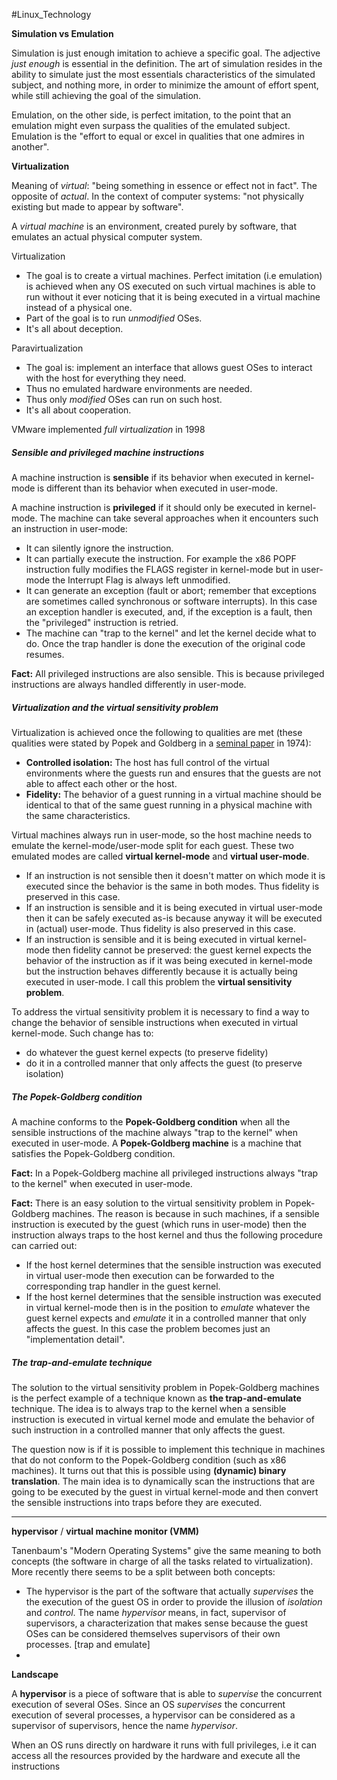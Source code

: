 #Linux_Technology

**Simulation vs Emulation**

Simulation is just enough imitation to achieve a specific goal. The adjective _just enough_ is essential in the definition. The art of simulation resides in the ability to simulate just the most essentials characteristics of the simulated subject, and nothing more, in order to minimize the amount of effort spent, while still achieving the goal of the simulation.

Emulation, on the other side, is perfect imitation, to the point that an emulation might even surpass the qualities of the emulated subject. Emulation is the "effort to equal or excel in qualities that one admires in another".

**Virtualization**

Meaning of _virtual_: "being something in essence or effect not in fact". The opposite of _actual_. In the context of computer systems: "not physically existing but made to appear by software".

A _virtual machine_ is an environment, created purely by software, that emulates an actual physical computer system.

Virtualization

- The goal is to create a virtual machines. Perfect imitation (i.e emulation) is achieved when any OS executed on such virtual machines is able to run without it ever noticing that it is being executed in a virtual machine instead of a physical one.
- Part of the goal is to run _unmodified_ OSes.
- It's all about deception.

Paravirtualization

- The goal is: implement an interface that allows guest OSes to interact with the host for everything they need.
- Thus no emulated hardware environments are needed.
- Thus only _modified_ OSes can run on such host.
- It's all about cooperation.

VMware implemented _full virtualization_ in 1998

##### Sensible and privileged machine instructions

A machine instruction is **sensible** if its behavior when executed in kernel-mode is different than its behavior when executed in user-mode.

A machine instruction is **privileged** if it should only be executed in kernel-mode. The machine can take several approaches when it encounters such an instruction in user-mode:

- It can silently ignore the instruction.
- It can partially execute the instruction. For example the x86 POPF instruction fully modifies the FLAGS register in kernel-mode but in user-mode the Interrupt Flag is always left unmodified.
- It can generate an exception (fault or abort; remember that exceptions are sometimes called synchronous or software interrupts). In this case an exception handler is executed, and, if the exception is a fault, then the "privileged" instruction is retried.
- The machine can "trap to the kernel" and let the kernel decide what to do. Once the trap handler is done the execution of the original code resumes.

**Fact:** All privileged instructions are also sensible. This is because privileged instructions are always handled differently in user-mode.

##### Virtualization and the virtual sensitivity problem

Virtualization is achieved once the following to qualities are met (these qualities were stated by Popek and Goldberg in a [seminal paper](https://dl.acm.org/doi/pdf/10.1145/361011.361073) in 1974):

- **Controlled isolation:** The host has full control of the virtual environments where the guests run and ensures that the guests are not able to affect each other or the host.
- **Fidelity:** The behavior of a guest running in a virtual machine should be identical to that of the same guest running in a physical machine with the same characteristics.

Virtual machines always run in user-mode, so the host machine needs to emulate the kernel-mode/user-mode split for each guest. These two emulated modes are called **virtual kernel-mode** and **virtual user-mode**.

- If an instruction is not sensible then it doesn't matter on which mode it is executed since the behavior is the same in both modes. Thus fidelity is preserved in this case.
- If an instruction is sensible and it is being executed in virtual user-mode then it can be safely executed as-is because anyway it will be executed in (actual) user-mode. Thus fidelity is also preserved in this case.
- If an instruction is sensible and it is being executed in virtual kernel-mode then fidelity cannot be preserved: the guest kernel expects the behavior of the instruction as if it was being executed in kernel-mode but the instruction behaves differently because it is actually being executed in user-mode. I call this problem the **virtual sensitivity problem**.

To address the virtual sensitivity problem it is necessary to find a way to change the behavior of sensible instructions when executed in virtual kernel-mode. Such change has to:

- do whatever the guest kernel expects (to preserve fidelity)
- do it in a controlled manner that only affects the guest (to preserve isolation)

##### The Popek-Goldberg condition

A machine conforms to the **Popek-Goldberg condition** when all the sensible instructions of the machine always "trap to the kernel" when executed in user-mode. A **Popek-Goldberg machine** is a machine that satisfies the Popek-Goldberg condition.

**Fact:** In a Popek-Goldberg machine all privileged instructions always "trap to the kernel" when executed in user-mode.

**Fact:** There is an easy solution to the virtual sensitivity problem in Popek-Goldberg machines. The reason is because in such machines, if a sensible instruction is executed by the guest (which runs in user-mode) then the instruction always traps to the host kernel and thus the following procedure can carried out:

- If the host kernel determines that the sensible instruction was executed in virtual user-mode then execution can be forwarded to the corresponding trap handler in the guest kernel.
- If the host kernel determines that the sensible instruction was executed in virtual kernel-mode then is in the position to _emulate_ whatever the guest kernel expects and _emulate_ it in a controlled manner that only affects the guest. In this case the problem becomes just an "implementation detail".

##### The trap-and-emulate technique

The solution to the virtual sensitivity problem in Popek-Goldberg machines is the perfect example of a technique known as **the trap-and-emulate** technique. The idea is to always trap to the kernel when a sensible instruction is executed in virtual kernel mode and emulate the behavior of such instruction in a controlled manner that only affects the guest.

The question now is if it is possible to implement this technique in machines that do not conform to the Popek-Goldberg condition (such as x86 machines). It turns out that this is possible using **(dynamic) binary translation**. The main idea is to dynamically scan the instructions that are going to be executed by the guest in virtual kernel-mode and then convert the sensible instructions into traps before they are executed.

---

**hypervisor** / **virtual machine monitor (VMM)**

Tanenbaum's "Modern Operating Systems" give the same meaning to both concepts (the software in charge of all the tasks related to virtualization). More recently there seems to be a split between both concepts:

- The hypervisor is the part of the software that actually _supervises_ the the execution of the guest OS in order to provide the illusion of _isolation_ and _control_. The name _hypervisor_ means, in fact, supervisor of supervisors, a characterization that makes sense because the guest OSes can be considered themselves supervisors of their own processes. \[trap and emulate]
- 

**Landscape**

A **hypervisor** is a piece of software that is able to _supervise_ the concurrent execution of several OSes. Since an OS _supervises_ the concurrent execution of several processes, a hypervisor can be considered as a supervisor of supervisors, hence the name _hypervisor_.

When an OS runs directly on hardware it runs with full privileges, i.e it can access all the resources provided by the hardware and execute all the instructions